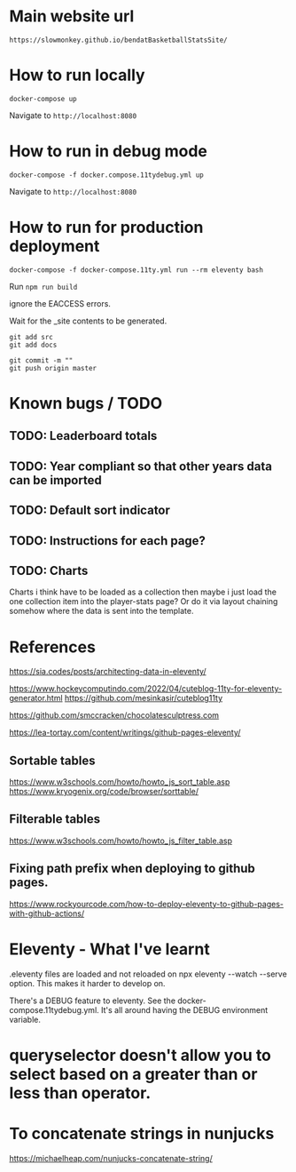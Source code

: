 # Main website url
`https://slowmonkey.github.io/bendatBasketballStatsSite/`

# How to run locally

`docker-compose up`

Navigate to `http://localhost:8080`

# How to run in debug mode

`docker-compose -f docker.compose.11tydebug.yml up`

Navigate to `http://localhost:8080`

# How to run for production deployment

`docker-compose -f docker-compose.11ty.yml run --rm eleventy bash`

Run `npm run build`

ignore the EACCESS errors.

Wait for the _site contents to be generated.

```
git add src
git add docs

git commit -m ""
git push origin master
```

# Known bugs / TODO

## TODO: Leaderboard totals

## TODO: Year compliant so that other years data can be imported

## TODO: Default sort indicator

## TODO: Instructions for each page?

## TODO: Charts

Charts i think have to be loaded as a collection then maybe i just load the one collection item into the player-stats page?
Or do it via layout chaining somehow where the data is sent into the template.

# References

https://sia.codes/posts/architecting-data-in-eleventy/


https://www.hockeycomputindo.com/2022/04/cuteblog-11ty-for-eleventy-generator.html
https://github.com/mesinkasir/cuteblog11ty



https://github.com/smccracken/chocolatesculptress.com

https://lea-tortay.com/content/writings/github-pages-eleventy/

## Sortable tables

https://www.w3schools.com/howto/howto_js_sort_table.asp
https://www.kryogenix.org/code/browser/sorttable/

## Filterable tables

https://www.w3schools.com/howto/howto_js_filter_table.asp

## Fixing path prefix when deploying to github pages.

https://www.rockyourcode.com/how-to-deploy-eleventy-to-github-pages-with-github-actions/


# Eleventy - What I've learnt

.eleventy files are loaded and not reloaded on npx eleventy --watch --serve option. This makes it harder to develop on.

There's a DEBUG feature to eleventy. See the docker-compose.11tydebug.yml. It's all around having the DEBUG environment variable.

# queryselector doesn't allow you to select based on a greater than or less than operator.

# To concatenate strings in nunjucks

https://michaelheap.com/nunjucks-concatenate-string/
